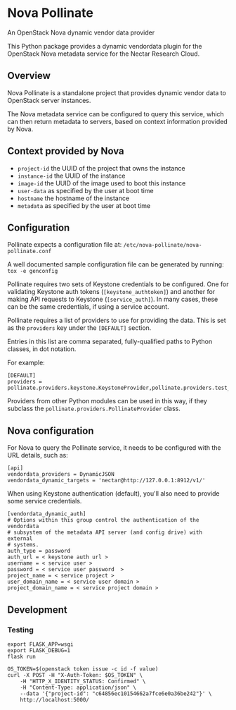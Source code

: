 # Nova Pollinate

An OpenStack Nova dynamic vendor data provider

This Python package provides a dynamic vendordata plugin for the OpenStack
Nova metadata service for the Nectar Research Cloud.

## Overview

Nova Pollinate is a standalone project that provides dynamic vendor data to
OpenStack server instances.

The Nova metadata service can be configured to query this service, which
can then return metadata to servers, based on context information provided
by Nova.

## Context provided by Nova
* `project-id` the UUID of the project that owns the instance
* `instance-id` the UUID of the instance
* `image-id` the UUID of the image used to boot this instance
* `user-data` as specified by the user at boot time
* `hostname` the hostname of the instance
* `metadata` as specified by the user at boot time

## Configuration

Pollinate expects a configuration file at:
```/etc/nova-pollinate/nova-pollinate.conf```

A well documented sample configuration file can be generated by running:
```tox -e genconfig```

Pollinate requires two sets of Keystone credentials to be configured. One for
validating Keystone auth tokens (`[keystone_authtoken]`) and another for making
API requests to Keystone (`[service_auth]`). In many cases, these can be the
same credentials, if using a service account.

Pollinate requires a list of providers to use for providing the data. This is
set as the `providers` key under the `[DEFAULT]` section.

Entries in this list are comma separated, fully-qualified paths to Python
classes, in dot notation.

For example:

```
[DEFAULT]
providers = pollinate.providers.keystone.KeystoneProvider,pollinate.providers.test_provider.TestProvider
```

Providers from other Python modules can be used in this way, if they subclass
the `pollinate.providers.PollinateProvider` class.

## Nova configuration

For Nova to query the Pollinate service, it needs to be configured with the
URL details, such as:

```
[api]
vendordata_providers = DynamicJSON
vendordata_dynamic_targets = 'nectar@http://127.0.0.1:8912/v1/'
```

When using Keystone authentication (default), you'll also need to provide
some service credentials.

```
[vendordata_dynamic_auth]
# Options within this group control the authentication of the vendordata
# subsystem of the metadata API server (and config drive) with external
# systems.
auth_type = password
auth_url = < keystone auth url >
username = < service user >
password = < service user password  >
project_name = < service project >
user_domain_name = < service user domain >
project_domain_name = < service project domain >
```

## Development


### Testing

```
export FLASK_APP=wsgi
export FLASK_DEBUG=1
flask run
```

```
OS_TOKEN=$(openstack token issue -c id -f value)
curl -X POST -H "X-Auth-Token: $OS_TOKEN" \
    -H "HTTP_X_IDENTITY_STATUS: Confirmed" \
    -H "Content-Type: application/json" \
    --data '{"project-id": "c64856ec10154662a7fce6e0a36be242"}' \
    http://localhost:5000/
```
